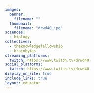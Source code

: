 ```yaml
---
images:
  banner:
    filename: ""
  thumbnail:
    filename: "drwd40.jpg"
sciences:
  - biology
collectives:
  - theknowledgefellowship
  - brainbytes
streaming_platforms:
  twitch: https://www.twitch.tv/drwd40
social_platforms:
  twitch: https://www.twitch.tv/drwd40
display_on_site: true
include_links: true
layout: educator
---
```

